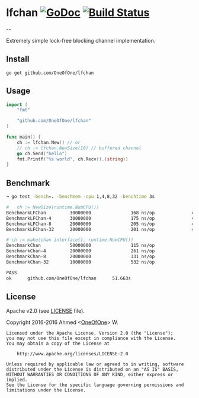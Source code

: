 # lfchan [![GoDoc](http://godoc.org/github.com/OneOfOne/lfchan?status.svg)](http://godoc.org/github.com/OneOfOne/lfchan) [![Build Status](https://travis-ci.org/OneOfOne/lfchan.svg?branch=master)](https://travis-ci.org/OneOfOne/lfchan)
--

Extremely simple lock-free blocking channel implementation.

## Install

	go get github.com/OneOfOne/lfchan

## Usage

```go
import (
	"fmt"

	"github.com/OneOfOne/lfchan"
)

func main() {
	ch := lfchan.New() // or
	// ch := lfchan.NewSize(10) // buffered channel
	go ch.Send("hello")
	fmt.Printf("%s world", ch.Recv().(string))
}
```

## Benchmark
```bash
➜ go test -bench=. -benchmem -cpu 1,4,8,32 -benchtime 3s

# 	ch := NewSize(runtime.NumCPU())
BenchmarkLFChan         30000000               168 ns/op              40 B/op          4 allocs/op
BenchmarkLFChan-4       30000000               175 ns/op              45 B/op          4 allocs/op
BenchmarkLFChan-8       20000000               205 ns/op              45 B/op          4 allocs/op
BenchmarkLFChan-32      20000000               201 ns/op              45 B/op          4 allocs/op

# ch := make(chan interface{}, runtime.NumCPU())
BenchmarkChan           50000000               115 ns/op               8 B/op          1 allocs/op
BenchmarkChan-4         20000000               261 ns/op               8 B/op          1 allocs/op
BenchmarkChan-8         20000000               331 ns/op               8 B/op          1 allocs/op
BenchmarkChan-32        10000000               532 ns/op               8 B/op          1 allocs/op

PASS
ok      github.com/OneOfOne/lfchan      51.663s
```

## License

Apache v2.0 (see [LICENSE](https://github.com/OneOfOne/lfchan/blob/master/LICENSE) file).

Copyright 2016-2016 Ahmed <[OneOfOne](https://github.com/OneOfOne/)> W.

	Licensed under the Apache License, Version 2.0 (the "License");
	you may not use this file except in compliance with the License.
	You may obtain a copy of the License at

		http://www.apache.org/licenses/LICENSE-2.0

	Unless required by applicable law or agreed to in writing, software
	distributed under the License is distributed on an "AS IS" BASIS,
	WITHOUT WARRANTIES OR CONDITIONS OF ANY KIND, either express or implied.
	See the License for the specific language governing permissions and
	limitations under the License.
